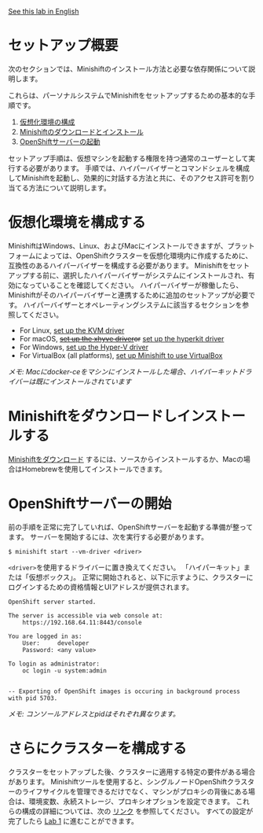 [See this lab in English](./README.md)

# セットアップ概要

次のセクションでは、Minishiftのインストール方法と必要な依存関係について説明します。

これらは、パーソナルシステムでMinishiftをセットアップするための基本的な手順です。

1. [仮想化環境の構成](./#configure-the-virtualization-environment)
2. [Minishiftのダウンロードとインストール](./#download-and-install-minishift)
3. [OpenShiftサーバーの起動](./#start-the-openshift-server)

セットアップ手順は、仮想マシンを起動する権限を持つ通常のユーザーとして実行する必要があります。 手順では、ハイパーバイザーとコマンドシェルを構成してMinishiftを起動し、効果的に対話する方法と共に、そのアクセス許可を割り当てる方法について説明します。

# 仮想化環境を構成する

MinishiftはWindows、Linux、およびMacにインストールできますが、プラットフォームによっては、OpenShiftクラスターを仮想化環境内に作成するために、互換性のあるハイパーバイザーを構成する必要があります。 Minishiftをセットアップする前に、選択したハイパーバイザーがシステムにインストールされ、有効になっていることを確認してください。 ハイパーバイザーが稼働したら、Minishiftがそのハイパーバイザーと連携するために追加のセットアップが必要です。
ハイパーバイザーとオペレーティングシステムに該当するセクションを参照してください。

- For Linux, [set up the KVM driver](https://docs.okd.io/latest/minishift/getting-started/setting-up-virtualization-environment.html#setting-up-kvm-driver)
- For macOS, ~~[set up the xhyve driver](https://docs.okd.io/latest/minishift/getting-started/setting-up-virtualization-environment.html#setting-up-xhyve-driver)or~~ [set up the hyperkit driver](https://docs.okd.io/latest/minishift/getting-started/setting-up-virtualization-environment.html#setting-up-hyperkit-driver)
- For Windows, [set up the Hyper-V driver](https://docs.okd.io/latest/minishift/getting-started/setting-up-virtualization-environment.html#setting-up-hyperkit-driver)
- For VirtualBox (all platforms), [set up Minishift to use VirtualBox](https://docs.okd.io/latest/minishift/getting-started/setting-up-virtualization-environment.html#setting-up-virtualbox-driver)

*メモ: Macにdocker-ceをマシンにインストールした場合、ハイパーキットドライバーは既にインストールされています*

# Minishiftをダウンロードしインストールする

[Minishiftをダウンロード](https://docs.okd.io/latest/minishift/getting-started/installing.html) するには、ソースからインストールするか、Macの場合はHomebrewを使用してインストールできます。 

# OpenShiftサーバーの開始

前の手順を正常に完了していれば、OpenShiftサーバーを起動する準備が整ってます。 サーバーを開始するには、次を実行する必要があります。

```
$ minishift start --vm-driver <driver>
```

`<driver>`を使用するドライバーに置き換えてください。 「ハイパーキット」または「仮想ボックス」。 正常に開始されると、以下に示すように、クラスターにログインするための資格情報とUIアドレスが提供されます。
```
OpenShift server started.

The server is accessible via web console at:
    https://192.168.64.11:8443/console

You are logged in as:
    User:     developer
    Password: <any value>

To login as administrator:
    oc login -u system:admin


-- Exporting of OpenShift images is occuring in background process with pid 5703.
```

*メモ: コンソールアドレスとpidはそれぞれ異なります。*

# さらにクラスターを構成する

クラスターをセットアップした後、クラスターに適用する特定の要件がある場合があります。 Minishiftツールを使用すると、シングルノードOpenShiftクラスターのライフサイクルを管理できるだけでなく、マシンがプロキシの背後にある場合は、環境変数、永続ストレージ、プロキシオプションを設定できます。 これらの構成の詳細については、次の [リンク](https://docs.okd.io/latest/minishift/using/basic-usage.html#runtime-options) を参照してください。
すべての設定が完了したら [Lab 1](./Lab1/README-ja.md) に進むことができます。
